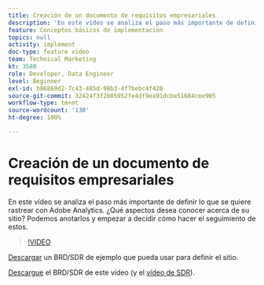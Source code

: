 ```yaml
---
title: Creación de un documento de requisitos empresariales
description: 'En este vídeo se analiza el paso más importante de definir lo que se quiere rastrear con Adobe Analytics. ¿Qué aspectos desea conocer acerca de su sitio? Podemos anotarlos y empezar a decidir cómo hacer el seguimiento de estos. '
feature: Conceptos básicos de implementación
topics: null
activity: implement
doc-type: feature video
team: Technical Marketing
kt: 3580
role: Developer, Data Engineer
level: Beginner
exl-id: b86869d2-7c43-485d-98b3-4f7bebc4f420
source-git-commit: 32424f3f2b05952fe4df9ea91dcbe51684cee905
workflow-type: tm+mt
source-wordcount: '130'
ht-degree: 100%

---
```


# Creación de un documento de requisitos empresariales

En este vídeo se analiza el paso más importante de definir lo que se quiere rastrear con Adobe Analytics. ¿Qué aspectos desea conocer acerca de su sitio? Podemos anotarlos y empezar a decidir cómo hacer el seguimiento de estos.

>[!VIDEO](https://video.tv.adobe.com/v/28758/?quality=12)

[Descargar](https://analytics.enablementadobe.com/files/brd-sdr-sample-template.xlsx) un BRD/SDR de ejemplo que pueda usar para definir el sitio.

[Descargue](https://analytics.enablementadobe.com/files/geometrixx-clothiers-brd-sdr.xlsx) el BRD/SDR de este vídeo (y el [vídeo de SDR](creating-and-maintaining-an-sdr.md)).
